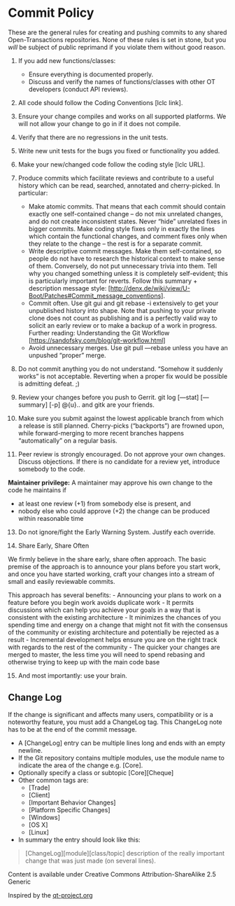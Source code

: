 **Commit Policy**
=================

These are the general rules for creating and pushing commits to any shared Open-Transactions repositories. None of these rules is set in stone, but you *will* be subject of public reprimand if you violate them without good reason.

 1. If you add new functions/classes:
    - Ensure everything is documented properly.
    - Discuss and verify the names of functions/classes with other OT developers (conduct API reviews).

 2. All code should follow the Coding Conventions [lclc link].

 4. Ensure your change compiles and works on all supported platforms. We will not allow your change to go in if it does not compile.

 5. Verify that there are no regressions in the unit tests.

 6. Write new unit tests for the bugs you fixed or functionality you added.

 7. Make your new/changed code follow the coding style [lclc URL].

 8. Produce commits which facilitate reviews and contribute to a useful history which can be read, searched, annotated and cherry-picked. In particular:
    - Make atomic commits. That means that each commit should contain
    exactly one self-contained change – do not mix unrelated changes, and
    do not create inconsistent states. Never “hide” unrelated fixes in
    bigger commits. Make coding style fixes only in exactly the lines
    which contain the functional changes, and comment fixes only when
    they relate to the change – the rest is for a separate commit.
    - Write descriptive commit messages. Make them self-contained, so
    people do not have to research the historical context to make sense
    of them. Conversely, do not put unnecessary trivia into them. Tell
    why you changed something unless it is completely self-evident; this
    is particularly important for reverts. Follow this summary +
    description message style: [http://denx.de/wiki/view/U-Boot/Patches#Commit_message_conventions].
    - Commit often. Use git gui and git rebase -i extensively to get your
    unpublished history into shape. Note that pushing to your private
    clone does not count as publishing and is a perfectly valid way to
    solicit an early review or to make a backup of a work in progress.
    Further reading: Understanding the Git Workflow
    [https://sandofsky.com/blog/git-workflow.html]
    - Avoid unnecessary merges. Use git pull —rebase unless you have an
    unpushed “proper” merge.

 9. Do not commit anything you do not understand. “Somehow it suddenly works” is not acceptable. Reverting when a proper fix would be possible is admitting defeat. ;)

 10. Review your changes before you push to Gerrit. git log [—stat] [—summary] [-p] @{u}.. and gitk are your friends.

 11. Make sure you submit against the lowest applicable branch from which a release is still planned. Cherry-picks (“backports”) are frowned upon, while forward-merging to more recent branches happens “automatically” on a regular basis.

 12. Peer review is strongly encouraged. Do not approve your own changes. Discuss objections. If there is no candidate for a review yet, introduce somebody to the code.

 **Maintainer privilege:** A maintainer may approve his own change to the code he maintains if
  - at least one review (+1) from somebody else is present, and
  - nobody else who could approve (+2) the change can be produced within reasonable time

 13. Do not ignore/fight the Early Warning System. Justify each override.


 14. Share Early, Share Often

 We firmly believe in the share early, share often approach. The basic premise of the approach is to announce your plans before you start work, and once you have started working, craft your changes into a stream of small and easily reviewable commits.
 
 This approach has several benefits:
    - Announcing your plans to work on a feature before you begin work avoids duplicate work
    - It permits discussions which can help you achieve your goals in a way that is consistent with the existing architecture
    - It minimizes the chances of you spending time and energy on a change that might not fit with the consensus of the community or existing architecture and potentially be rejected as a result
    - Incremental development helps ensure you are on the right track with regards to the rest of the community
    - The quicker your changes are merged to master, the less time you will need to spend rebasing and otherwise trying to keep up with the main code base


 15. And most importantly: use your brain.




**Change Log**
----------

If the change is significant and affects many users, compatibility or is a noteworthy feature, you must add a ChangeLog tag. This ChangeLog note has to be at the end of the commit message.
* A [ChangeLog] entry can be multiple lines long and ends with an empty newline.
* If the Git repository contains multiple modules, use the module name to indicate the area of the change e.g. [Core].
* Optionally specify a class or subtopic [Core][Cheque]
* Other common tags are:
    * [Trade]
    * [Client]
    * [Important Behavior Changes]
    * [Platform Specific Changes]
    * [Windows]
    * [OS X]
    * [Linux]
* In summary the entry should look like this:

>  [ChangeLog][module][class/topic] description of the really important
> change that was just made (on several lines).


Content is available under Creative Commons Attribution-ShareAlike 2.5 Generic

Inspired by the [qt-project.org](http://qt-project.org)

